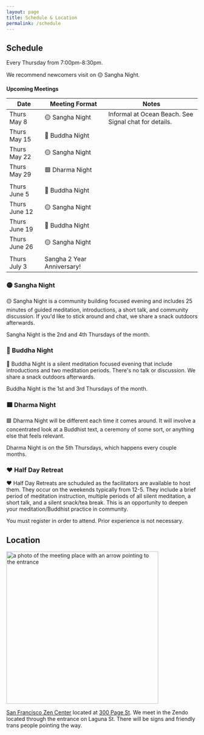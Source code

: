 ```yaml
---
layout: page
title: Schedule & Location
permalink: /schedule
---
```


## Schedule

Every Thursday from 7:00pm-8:30pm.

We recommend newcomers visit on 🟡 Sangha Night. 

**Upcoming Meetings**

<div class="special_table"></div>

| Date         | Meeting Format  | Notes |
|--------------|-----------------|-------|
| Thurs May 8  | 🟡 Sangha Night | Informal at Ocean Beach. See Signal chat for details. 
| Thurs May 15 | 🔷 Buddha Night | 
| Thurs May 22 | 🟡 Sangha Night | 
| Thurs May 29 | 🟩 Dharma Night | 
| | |
| Thurs June 5  | 🔷 Buddha Night | 
| Thurs June 12 | 🟡 Sangha Night | 
| Thurs June 19 | 🔷 Buddha Night | 
| Thurs June 26 | 🟡 Sangha Night | 
| | |
| Thurs July 3  | Sangha 2 Year Anniversary! | 

### 🟡 Sangha Night

🟡 Sangha Night is a community building focused evening and includes 25 minutes of guided meditation, introductions, a short talk, and community discussion. If you'd like to stick around and chat, we share a snack outdoors afterwards.

Sangha Night is the 2nd and 4th Thursdays of the month.

### 🔷 Buddha Night

🔷 Buddha Night is a silent meditation focused evening that include introductions and two meditation periods. There's no talk or discussion. We share a snack outdoors afterwards.

Buddha Night is the 1st and 3rd Thursdays of the month.


### 🟩 Dharma Night 

🟩 Dharma Night will be different each time it comes around. It will involve a concentrated look at a Buddhist text, a ceremony of some sort, or anything else that feels relevant. 

Dharma Night is on the 5th Thursdays, which happens every couple months. 

### ♥️ Half Day Retreat

♥️ Half Day Retreats are schuduled as the facilitators are available to host them. They occur on the weekends typically from 12-5. They include a brief period of meditation instruction, multiple periods of all silent meditation, a short talk, and a silent snack/tea break. This is an opportunity to deepen your meditation/Buddhist practice in community.

You must register in order to attend. Prior experience is not necessary.



## Location

<img src="images/San_Francisco_Zen_Center.jpg" alt="a photo of the meeting place with an arrow pointing to the entrance" width="400px"/>

[San Francisco Zen Center](https://sfzc.org) located at [300 Page St](https://goo.gl/maps/1tYkRHUwu3E2i5rz5). We meet in the Zendo located through the entrance on Laguna St. There will be signs and friendly trans people pointing the way.


